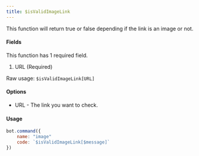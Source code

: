 ```yaml
---
title: $isValidImageLink
---
```


This function will return true or false depending if the link is an image or not.

#### Fields

This function has 1 required field.

1. URL \(Required\)

Raw usage: `$isValidImageLink[URL]`

#### Options

* URL - The link you want to check.

#### Usage

```javascript
bot.command({
    name: "image"
    code: `$isValidImageLink[$message]`
})
```

